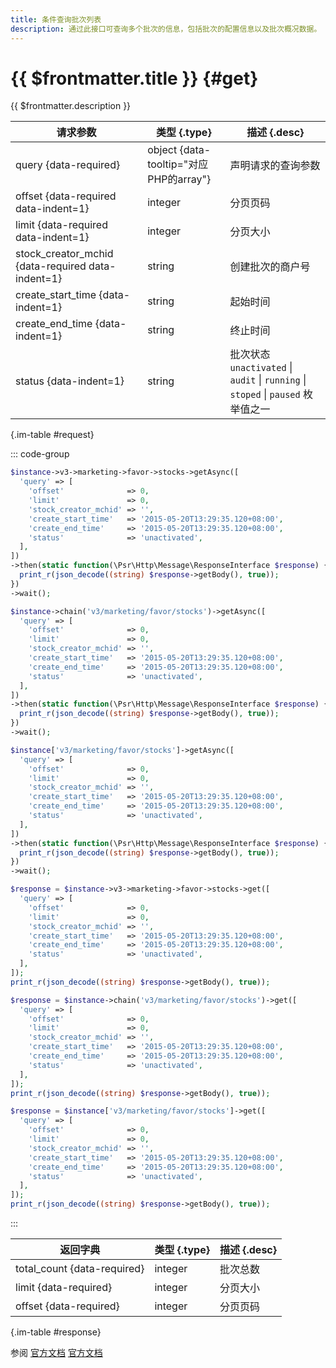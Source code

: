 ```yaml
---
title: 条件查询批次列表
description: 通过此接口可查询多个批次的信息，包括批次的配置信息以及批次概况数据。
---
```


# {{ $frontmatter.title }} {#get}

{{ $frontmatter.description }}

| 请求参数 | 类型 {.type} | 描述 {.desc}
| --- | --- | ---
| query {data-required} | object {data-tooltip="对应PHP的array"} | 声明请求的查询参数
| offset {data-required data-indent=1} | integer | 分页页码
| limit {data-required data-indent=1} | integer | 分页大小
| stock_creator_mchid {data-required data-indent=1} | string | 创建批次的商户号
| create_start_time {data-indent=1} | string | 起始时间
| create_end_time {data-indent=1} | string | 终止时间
| status {data-indent=1} | string | 批次状态<br/>`unactivated` \| `audit` \| `running` \| `stoped` \| `paused` 枚举值之一

{.im-table #request}

::: code-group

```php [异步纯链式]
$instance->v3->marketing->favor->stocks->getAsync([
  'query' => [
    'offset'              => 0,
    'limit'               => 0,
    'stock_creator_mchid' => '',
    'create_start_time'   => '2015-05-20T13:29:35.120+08:00',
    'create_end_time'     => '2015-05-20T13:29:35.120+08:00',
    'status'              => 'unactivated',
  ],
])
->then(static function(\Psr\Http\Message\ResponseInterface $response) {
  print_r(json_decode((string) $response->getBody(), true));
})
->wait();
```

```php [异步声明式]
$instance->chain('v3/marketing/favor/stocks')->getAsync([
  'query' => [
    'offset'              => 0,
    'limit'               => 0,
    'stock_creator_mchid' => '',
    'create_start_time'   => '2015-05-20T13:29:35.120+08:00',
    'create_end_time'     => '2015-05-20T13:29:35.120+08:00',
    'status'              => 'unactivated',
  ],
])
->then(static function(\Psr\Http\Message\ResponseInterface $response) {
  print_r(json_decode((string) $response->getBody(), true));
})
->wait();
```

```php [异步属性式]
$instance['v3/marketing/favor/stocks']->getAsync([
  'query' => [
    'offset'              => 0,
    'limit'               => 0,
    'stock_creator_mchid' => '',
    'create_start_time'   => '2015-05-20T13:29:35.120+08:00',
    'create_end_time'     => '2015-05-20T13:29:35.120+08:00',
    'status'              => 'unactivated',
  ],
])
->then(static function(\Psr\Http\Message\ResponseInterface $response) {
  print_r(json_decode((string) $response->getBody(), true));
})
->wait();
```

```php [同步纯链式]
$response = $instance->v3->marketing->favor->stocks->get([
  'query' => [
    'offset'              => 0,
    'limit'               => 0,
    'stock_creator_mchid' => '',
    'create_start_time'   => '2015-05-20T13:29:35.120+08:00',
    'create_end_time'     => '2015-05-20T13:29:35.120+08:00',
    'status'              => 'unactivated',
  ],
]);
print_r(json_decode((string) $response->getBody(), true));
```

```php [同步声明式]
$response = $instance->chain('v3/marketing/favor/stocks')->get([
  'query' => [
    'offset'              => 0,
    'limit'               => 0,
    'stock_creator_mchid' => '',
    'create_start_time'   => '2015-05-20T13:29:35.120+08:00',
    'create_end_time'     => '2015-05-20T13:29:35.120+08:00',
    'status'              => 'unactivated',
  ],
]);
print_r(json_decode((string) $response->getBody(), true));
```

```php [同步属性式]
$response = $instance['v3/marketing/favor/stocks']->get([
  'query' => [
    'offset'              => 0,
    'limit'               => 0,
    'stock_creator_mchid' => '',
    'create_start_time'   => '2015-05-20T13:29:35.120+08:00',
    'create_end_time'     => '2015-05-20T13:29:35.120+08:00',
    'status'              => 'unactivated',
  ],
]);
print_r(json_decode((string) $response->getBody(), true));
```

:::

| 返回字典 | 类型 {.type} | 描述 {.desc}
| --- | --- | ---
| total_count {data-required} | integer | 批次总数
| limit {data-required} | integer | 分页大小
| offset {data-required} | integer | 分页页码

{.im-table #response}

参阅 [官方文档](https://pay.weixin.qq.com/doc/v3/merchant/4012460489) [官方文档](https://pay.weixin.qq.com/doc/v3/partner/4012460518)
